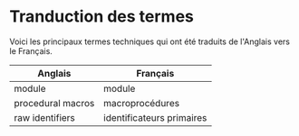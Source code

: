 # Tranduction des termes

Voici les principaux termes techniques qui ont été traduits de l'Anglais vers le Français.

| Anglais | Français |
| ------- | ------ |
| module  | module |
| procedural macros | macroprocédures |
| raw identifiers | identificateurs primaires |

